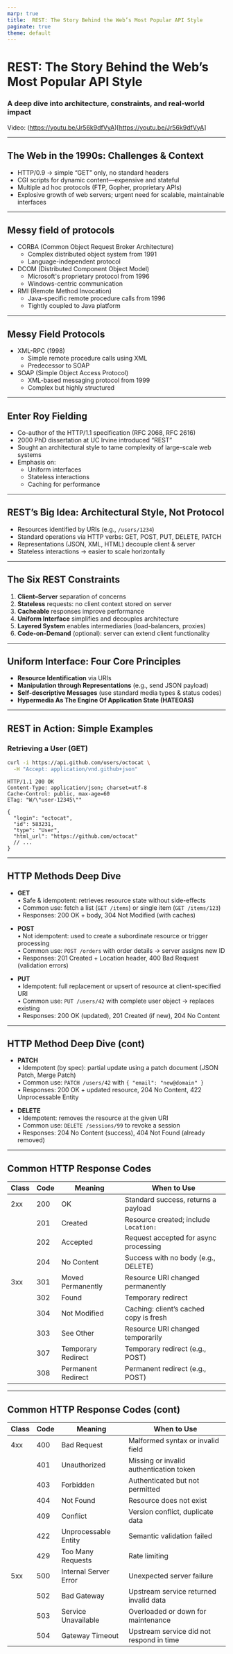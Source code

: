 ```yaml
---
marp: true
title:  REST: The Story Behind the Web’s Most Popular API Style
paginate: true
theme: default
---
```


# REST: The Story Behind the Web’s Most Popular API Style
### A deep dive into architecture, constraints, and real‐world impact

Video: (https://youtu.be/Jr56k9dfVyA)[https://youtu.be/Jr56k9dfVyA]

---

## The Web in the 1990s: Challenges & Context
- HTTP/0.9 → simple “GET” only, no standard headers  
- CGI scripts for dynamic content—expensive and stateful  
- Multiple ad hoc protocols (FTP, Gopher, proprietary APIs)  
- Explosive growth of web servers; urgent need for scalable, maintainable interfaces  

---

## Messy field of protocols

- CORBA (Common Object Request Broker Architecture)
    - Complex distributed object system from 1991
    - Language-independent protocol
- DCOM (Distributed Component Object Model)
    - Microsoft's proprietary protocol from 1996
    - Windows-centric communication
- RMI (Remote Method Invocation)
    - Java-specific remote procedure calls from 1996
    - Tightly coupled to Java platform
---

## Messy Field Protocols
- XML-RPC (1998)
    - Simple remote procedure calls using XML
    - Predecessor to SOAP
- SOAP (Simple Object Access Protocol)
    - XML-based messaging protocol from 1999
    - Complex but highly structured

---

## Enter Roy Fielding
- Co-author of the HTTP/1.1 specification (RFC 2068, RFC 2616)  
- 2000 PhD dissertation at UC Irvine introduced “REST”  
- Sought an architectural style to tame complexity of large-scale web systems  
- Emphasis on:  
  - Uniform interfaces  
  - Stateless interactions  
  - Caching for performance  
---

## REST’s Big Idea: Architectural Style, Not Protocol

- Resources identified by URIs (e.g., `/users/1234`)  
- Standard operations via HTTP verbs: GET, POST, PUT, DELETE, PATCH  
- Representations (JSON, XML, HTML) decouple client & server  
- Stateless interactions → easier to scale horizontally  

---

## The Six REST Constraints

1. **Client–Server** separation of concerns  
2. **Stateless** requests: no client context stored on server  
3. **Cacheable** responses improve performance  
4. **Uniform Interface** simplifies and decouples architecture  
5. **Layered System** enables intermediaries (load-balancers, proxies)  
6. **Code-on-Demand** (optional): server can extend client functionality  

---

## Uniform Interface: Four Core Principles

- **Resource Identification** via URIs  
- **Manipulation through Representations** (e.g., send JSON payload)  
- **Self-descriptive Messages** (use standard media types & status codes)  
- **Hypermedia As The Engine Of Application State (HATEOAS)**  

---

## REST in Action: Simple Examples
### Retrieving a User (GET)

```bash
curl -i https://api.github.com/users/octocat \
  -H "Accept: application/vnd.github+json"
```

```http
HTTP/1.1 200 OK
Content-Type: application/json; charset=utf-8
Cache-Control: public, max-age=60
ETag: "W/\"user-12345\""

{
  "login": "octocat",
  "id": 583231,
  "type": "User",
  "html_url": "https://github.com/octocat"
  // ...
}
```
--- 

## HTTP Methods Deep Dive
- **GET**  
  • Safe & idempotent: retrieves resource state without side-effects  
  • Common use: fetch a list (`GET /items`) or single item (`GET /items/123`)  
  • Responses: 200 OK + body, 304 Not Modified (with caches)  

- **POST**  
  • Not idempotent: used to create a subordinate resource or trigger processing  
  • Common use: `POST /orders` with order details → server assigns new ID  
  • Responses: 201 Created + Location header, 400 Bad Request (validation errors)  

- **PUT**  
  • Idempotent: full replacement or upsert of resource at client-specified URI  
  • Common use: `PUT /users/42` with complete user object → replaces existing  
  • Responses: 200 OK (updated), 201 Created (if new), 204 No Content  
---

## HTTP Method Deep Dive (cont)
- **PATCH**  
  • Idempotent (by spec): partial update using a patch document (JSON Patch, Merge Patch)  
  • Common use: `PATCH /users/42` with `{ "email": "new@domain" }`  
  • Responses: 200 OK + updated resource, 204 No Content, 422 Unprocessable Entity  

- **DELETE**  
  • Idempotent: removes the resource at the given URI  
  • Common use: `DELETE /sessions/99` to revoke a session  
  • Responses: 204 No Content (success), 404 Not Found (already removed)  

---

## Common HTTP Response Codes
| Class | Code | Meaning                      | When to Use                              |
|------|------|------------------------------|------------------------------------------|
| 2xx  | 200  | OK                           | Standard success, returns a payload      |
|      | 201  | Created                      | Resource created; include `Location:`    |
|      | 202  | Accepted                     | Request accepted for async processing    |
|      | 204  | No Content                   | Success with no body (e.g., DELETE)      |
| 3xx  | 301  | Moved Permanently            | Resource URI changed permanently         |
|      | 302  | Found                        | Temporary redirect                       |
|      | 304  | Not Modified                 | Caching: client’s cached copy is fresh   |
|      | 303  | See Other                    | Resource URI changed temporarily         |
|      | 307  | Temporary Redirect           | Temporary redirect (e.g., POST)         |
|      | 308  | Permanent Redirect           | Permanent redirect (e.g., POST)         |

---

## Common HTTP Response Codes (cont)

| Class | Code | Meaning                      | When to Use                              |
|-------|------|------------------------------|------------------------------------------|
| 4xx   | 400  | Bad Request                  | Malformed syntax or invalid field        |
|       | 401  | Unauthorized                 | Missing or invalid authentication token  |
|       | 403  | Forbidden                    | Authenticated but not permitted          |
|       | 404  | Not Found                    | Resource does not exist                  |
|       | 409  | Conflict                     | Version conflict, duplicate data         |
|       | 422  | Unprocessable Entity         | Semantic validation failed               |
|       | 429  | Too Many Requests            | Rate limiting                            |
| 5xx   | 500  | Internal Server Error        | Unexpected server failure                |
|       | 502  | Bad Gateway                  | Upstream service returned invalid data   |
|       | 503  | Service Unavailable          | Overloaded or down for maintenance       |
|       | 504  | Gateway Timeout              | Upstream service did not respond in time |
